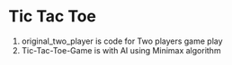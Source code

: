 # Tic Tac Toe

1. original_two_player is code for Two players game play
2. Tic-Tac-Toe-Game is with AI using Minimax algorithm

